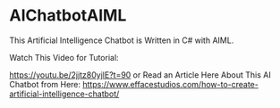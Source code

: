 # AIChatbotAIML
This Artificial Intelligence Chatbot is Written in C# with AIML.
 
Watch This Video for Tutorial: 

https://youtu.be/2jjtz80yjlE?t=90 
or Read an Article Here About This AI Chatbot from Here:
https://www.effacestudios.com/how-to-create-artificial-intelligence-chatbot/
